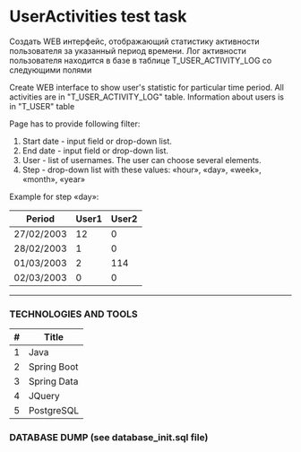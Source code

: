 # UserActivities test task

Создать WEB интерфейс, отображающий статистику активности пользователя за указанный период времени. 
Лог активности пользователя находится в базе в таблице T_USER_ACTIVITY_LOG со следующими полями

Create WEB interface to show user's statistic for particular time period.
All activities are in "T_USER_ACTIVITY_LOG" table.
Information about users is in "T_USER" table


Page has to provide following filter:

1. Start date - input field or drop-down list.
2. End date - input field or drop-down list.
3. User - list of usernames. The user can choose several elements.
4. Step - drop-down list with these values: «hour», «day», «week», «month», «year»

Example for step «day»:

| Period | User1 | User2 |
|---| ----- | --- |
|27/02/2003| 12 | 0 |
|28/02/2003| 1 | 0 |
|01/03/2003| 2 | 114 |
|02/03/2003| 0 | 0 |

---

### TECHNOLOGIES AND TOOLS

| # | Title |
|---| ----- |
|1| Java |
|2| Spring Boot |
|3| Spring Data |
|4| JQuery |
|5| PostgreSQL |

### DATABASE DUMP (see database_init.sql file)